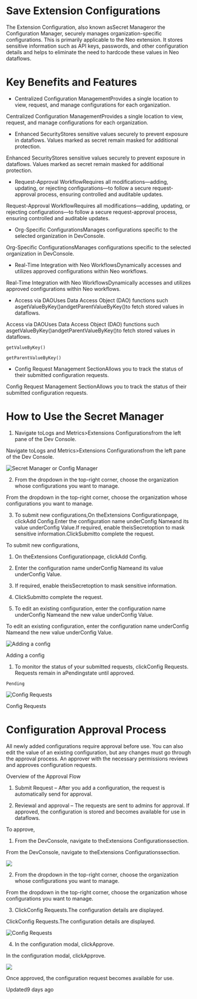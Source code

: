 # Save Extension Configurations

The Extension Configuration, also known asSecret Manageror the Configuration Manager, securely manages organization-specific configurations. This is primarily applicable to the Neo extension. It stores sensitive information such as API keys, passwords, and other configuration details and helps to eliminate the need to hardcode these values in Neo dataflows.

# Key Benefits and Features

- Centralized Configuration ManagementProvides a single location to view, request, and manage configurations for each organization.

Centralized Configuration ManagementProvides a single location to view, request, and manage configurations for each organization.

- Enhanced SecurityStores sensitive values securely to prevent exposure in dataflows. Values marked as secret remain masked for additional protection.

Enhanced SecurityStores sensitive values securely to prevent exposure in dataflows. Values marked as secret remain masked for additional protection.

- Request-Approval WorkflowRequires all modifications—adding, updating, or rejecting configurations—to follow a secure request-approval process, ensuring controlled and auditable updates.

Request-Approval WorkflowRequires all modifications—adding, updating, or rejecting configurations—to follow a secure request-approval process, ensuring controlled and auditable updates.

- Org-Specific ConfigurationsManages configurations specific to the selected organization in DevConsole.

Org-Specific ConfigurationsManages configurations specific to the selected organization in DevConsole.

- Real-Time Integration with Neo WorkflowsDynamically accesses and utilizes approved configurations within Neo workflows.

Real-Time Integration with Neo WorkflowsDynamically accesses and utilizes approved configurations within Neo workflows.

- Access via DAOUses Data Access Object (DAO) functions such asgetValueByKey()andgetParentValueByKey()to fetch stored values in dataflows.

Access via DAOUses Data Access Object (DAO) functions such asgetValueByKey()andgetParentValueByKey()to fetch stored values in dataflows.

`getValueByKey()`

`getParentValueByKey()`

- Config Request Management SectionAllows you to track the status of their submitted configuration requests.

Config Request Management SectionAllows you to track the status of their submitted configuration requests.

# How to Use the Secret Manager

1. Navigate toLogs and Metrics>Extensions Configurationsfrom the left pane of the Dev Console.

Navigate toLogs and Metrics>Extensions Configurationsfrom the left pane of the Dev Console.

![Secret Manager or Config Manager](https://files.readme.io/b634beb3c47a93fb32c1514c6b45049b09abc05414e0035c4c8f7dcfe61eff40-secret_manager_dev_console.png)

2. From the dropdown in the top-right corner, choose the organization whose configurations you want to manage.

From the dropdown in the top-right corner, choose the organization whose configurations you want to manage.

3. To submit new configurations,On theExtensions Configurationpage, clickAdd Config.Enter the configuration name underConfig Nameand its value underConfig Value.If required, enable theisSecretoption to mask sensitive information.ClickSubmitto complete the request.

To submit new configurations,

1. On theExtensions Configurationpage, clickAdd Config.

2. Enter the configuration name underConfig Nameand its value underConfig Value.

3. If required, enable theisSecretoption to mask sensitive information.

4. ClickSubmitto complete the request.

8. To edit an existing configuration, enter the configuration name underConfig Nameand the new value underConfig Value.

To edit an existing configuration, enter the configuration name underConfig Nameand the new value underConfig Value.

![Adding a config](https://files.readme.io/40969790f2885588d28c0afb8fdfa5c8bc4fd9f495d423afc73d7e3b1b9ed1d4-dev_console_add_config.gif)

Adding a config

1. To monitor the status of your submitted requests, clickConfig Requests. Requests remain in aPendingstate until approved.

`Pending`

![Config Requests](https://files.readme.io/43a80c0d97f23db1507fe578e9bf8b45e9765919a033a9c20e3239a7230b9689-dev_console_config_request.png)

Config Requests

# Configuration Approval Process

All newly added configurations require approval before use. You can also edit the value of an existing configuration, but any changes must go through the approval process. An approver with the necessary permissions reviews and approves configuration requests.

Overview of the Approval Flow

1. Submit Request – After you add a configuration, the request is automatically send for approval.

2. Reviewal and approval – The requests are sent to admins for approval.  If approved, the configuration is stored and becomes available for use in dataflows.

To approve,

1. From the DevConsole, navigate to theExtensions Configurationssection.

From the DevConsole, navigate to theExtensions Configurationssection.

![](https://files.readme.io/736cc9ff5a7ce610c60ac2f07cfe80b4616bd23e08281f28c3c12a2ead74ad6d-secret_manager_dev_console.png)

2. From the dropdown in the top-right corner, choose the organization whose configurations you want to manage.

From the dropdown in the top-right corner, choose the organization whose configurations you want to manage.

3. ClickConfig Requests.The configuration details are displayed.

ClickConfig Requests.The configuration details are displayed.

![Config Requests](https://files.readme.io/43a80c0d97f23db1507fe578e9bf8b45e9765919a033a9c20e3239a7230b9689-dev_console_config_request.png)

4. In the configuration modal, clickApprove.

In the configuration modal, clickApprove.

![](https://files.readme.io/247808f1924fa7438042fcdb3063e07bc716b54c34561213fca7cfdef491c95a-approve_config_secret_manager.png)

Once approved, the configuration request becomes available for use.

Updated9 days ago
